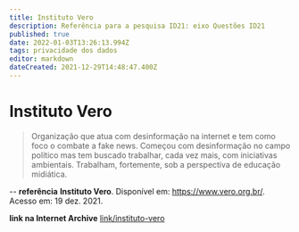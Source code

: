 ```yaml
---
title: Instituto Vero
description: Referência para a pesquisa ID21: eixo Questões ID21
published: true
date: 2022-01-03T13:26:13.994Z
tags: privacidade dos dados
editor: markdown
dateCreated: 2021-12-29T14:48:47.400Z
---
```


# Instituto Vero 

> Organização que atua com desinformação na internet e tem como foco o combate a fake news. Começou com desinformação no campo político mas tem buscado trabalhar, cada vez mais, com iniciativas ambientais. Trabalham, fortemente, sob a perspectiva de educação midiática.

--
**referência** 
**Instituto Vero**. Disponível em: https://www.vero.org.br/. Acesso em: 19 dez. 2021.

**link na Internet Archive**
[link/instituto-vero](https://web.archive.org/web/20220103132344/https://www.vero.org.br/)